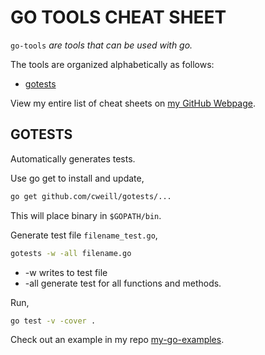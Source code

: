 # GO TOOLS CHEAT SHEET

`go-tools` _are tools that can be used with go._

The tools are organized alphabetically as follows:

* [gotests](https://github.com/JeffDeCola/my-cheat-sheets/tree/master/software/development/languages/go-tools-cheat-sheet#gotests)

View my entire list of cheat sheets on
[my GitHub Webpage](https://jeffdecola.github.io/my-cheat-sheets/).

## GOTESTS

Automatically generates tests.

Use go get to install and update,

```bash
go get github.com/cweill/gotests/...
```

This will place binary in `$GOPATH/bin`.

Generate test file `filename_test.go`,

```bash
gotests -w -all filename.go
```

* -w writes to test file
* -all generate test for all functions and methods.

Run,

```bash
go test -v -cover .
```

Check out an example in my repo
[my-go-examples](https://github.com/JeffDeCola/my-go-examples/tree/master/testing/gotests).
